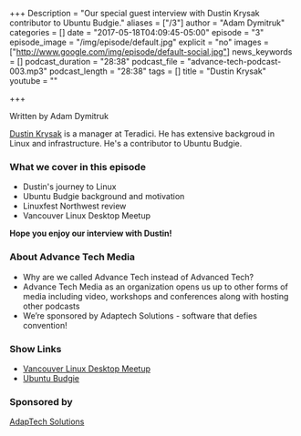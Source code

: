 +++
Description = "Our special guest interview with Dustin Krysak contributor to Ubuntu Budgie."
aliases = ["/3"]
author = "Adam Dymitruk"
categories = []
date = "2017-05-18T04:09:45-05:00"
episode = "3"
episode_image = "/img/episode/default.jpg"
explicit = "no"
images = ["http://www.google.com/img/episode/default-social.jpg"]
news_keywords = []
podcast_duration = "28:38"
podcast_file = "advance-tech-podcast-003.mp3"
podcast_length = "28:38"
tags = []
title = "Dustin Krysak"
youtube = ""

+++

Written by Adam Dymitruk

[Dustin Krysak](@Bashfulrobot) is a manager at Teradici. He has extensive backgroud in Linux and infrastructure. He's a contributor to Ubuntu Budgie.

### What we cover in this episode

* Dustin's journey to Linux
* Ubuntu Budgie background and motivation
* Linuxfest Northwest review
* Vancouver Linux Desktop Meetup

**Hope you enjoy our interview with Dustin!**

### About Advance Tech Media

 * Why are we called Advance Tech instead of Advanced Tech?
 * Advance Tech Media as an organization opens us up to other forms of media including video, workshops and conferences along with hosting other podcasts
 * We’re sponsored by Adaptech Solutions - software that defies convention!

### Show Links

 * [Vancouver Linux Desktop Meetup](https://www.meetup.com/Vancouver-Linux-Desktop-Meetup/events/240043242/)
 * [Ubuntu Budgie](https://ubuntubudgie.org/)

### Sponsored by

[AdapTech Solutions](https://adaptechsolutions.net/)


